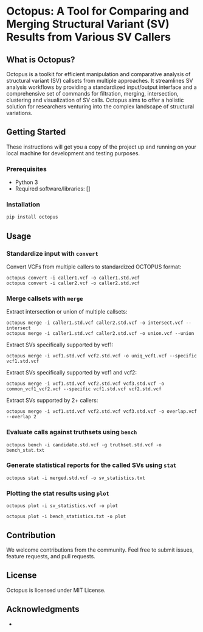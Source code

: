 # Octopus: A Tool for Comparing and Merging Structural Variant (SV) Results from Various SV Callers

## What is Octopus?
Octopus is a toolkit for efficient manipulation and comparative analysis of structural variant (SV) callsets from multiple approaches. It streamlines SV analysis workflows by providing a standardized input/output interface and a comprehensive set of commands for filtration, merging, intersection, clustering and visualization of SV calls. Octopus aims to offer a holistic solution for researchers venturing into the complex landscape of structural variations.

## Getting Started

These instructions will get you a copy of the project up and running on your local machine for development and testing purposes.

### Prerequisites
- Python 3
- Required software/libraries: []

### Installation

```bash
pip install octopus
```

## Usage

### Standardize input with `convert`

Convert VCFs from multiple callers to standardized OCTOPUS format:

```
octopus convert -i caller1.vcf -o caller1.std.vcf 
octopus convert -i caller2.vcf -o caller2.std.vcf
```

### Merge callsets with `merge` 

Extract intersection or union of multiple callsets:

```
octopus merge -i caller1.std.vcf caller2.std.vcf -o intersect.vcf --intersect
octopus merge -i caller1.std.vcf caller2.std.vcf -o union.vcf --union
```

Extract SVs specifically supported by vcf1:

```
octopus merge -i vcf1.std.vcf vcf2.std.vcf -o uniq_vcf1.vcf --specific vcf1.std.vcf
```

Extract SVs specifically supported by vcf1 and vcf2:

```
octopus merge -i vcf1.std.vcf vcf2.std.vcf vcf3.std.vcf -o common_vcf1_vcf2.vcf --specific vcf1.std.vcf vcf2.std.vcf
```

Extract SVs supported by 2+ callers:

```
octopus merge -i vcf1.std.vcf vcf2.std.vcf vcf3.std.vcf -o overlap.vcf --overlap 2
```

### Evaluate calls against truthsets using `bench`

```
octopus bench -i candidate.std.vcf -g truthset.std.vcf -o bench_stat.txt
```

### Generate statistical reports for the called SVs using `stat`

```
octopus stat -i merged.std.vcf -o sv_statistics.txt
```

### Plotting the stat results using `plot`

```
octopus plot -i sv_statistics.vcf -o plot
```

```
octopus plot -i bench_statistics.txt -o plot
```

## Contribution

We welcome contributions from the community. Feel free to submit issues, feature requests, and pull requests.

## License

Octopus is licensed under MIT License.

## Acknowledgments

- 
